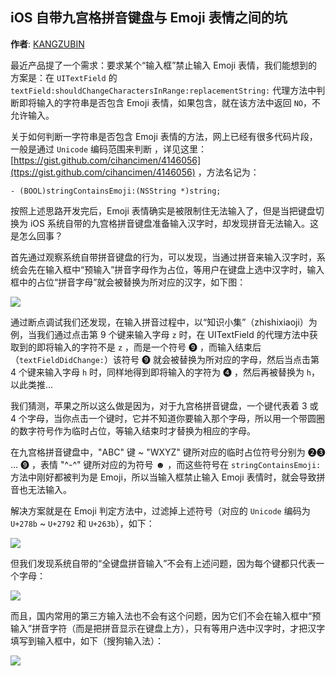 iOS 自带九宫格拼音键盘与 Emoji 表情之间的坑
--------
**作者**: [KANGZUBIN](https://weibo.com/kangzubin)

最近产品提了一个需求：要求某个“输入框”禁止输入 Emoji 表情，我们能想到的方案是：在 `UITextField` 的 `textField:shouldChangeCharactersInRange:replacementString:` 代理方法中判断即将输入的字符串是否包含 Emoji 表情，如果包含，就在该方法中返回 `NO`，不允许输入。

关于如何判断一字符串是否包含 Emoji 表情的方法，网上已经有很多代码片段，一般是通过 `Unicode` 编码范围来判断 ，详见这里：[https://gist.github.com/cihancimen/4146056](ttps://gist.github.com/cihancimen/4146056) ，方法名记为：

```
- (BOOL)stringContainsEmoji:(NSString *)string;
```

按照上述思路开发完后，Emoji 表情确实是被限制住无法输入了，但是当把键盘切换为 iOS 系统自带的九宫格拼音键盘准备输入汉字时，却发现拼音无法输入。这是怎么回事？

首先通过观察系统自带拼音键盘的行为，可以发现，当通过拼音来输入汉字时，系统会先在输入框中“预输入”拼音字母作为占位，等用户在键盘上选中汉字时，输入框中的占位“拼音字母”就会被替换为所对应的汉字，如下图：

![](https://github.com/awesome-tips/iOS-Tips/blob/master/images/2018/05/10-1.jpg)

通过断点调试我们还发现，在输入拼音过程中，以“知识小集”（zhishixiaoji）为例，当我们通过点击第 9 个键来输入字母 `z` 时，在 UITextField 的代理方法中获取到的即将输入的字符不是 `z` ，而是一个符号 ➒ ，而输入结束后（`textFieldDidChange:`）该符号 ➒ 就会被替换为所对应的字母，然后当点击第 4 个键来输入字母 `h` 时，同样地得到即将输入的字符为 ➍ ，然后再被替换为 `h`，以此类推...

我们猜测，苹果之所以这么做是因为，对于九宫格拼音键盘，一个键代表着 3 或 4 个字母，当你点击一个键时，它并不知道你要输入那个字母，所以用一个带圆圈的数字符号作为临时占位，等输入结束时才替换为相应的字母。

在九宫格拼音键盘中，"ABC" 键 ~ "WXYZ" 键所对应的临时占位符号分别为 ➋➌ ... ➒ ，表情 "^-^" 键所对应的为符号 ☻ ，而这些符号在 `stringContainsEmoji:` 方法中刚好都被判为是 Emoji，所以当输入框禁止输入 Emoji 表情时，就会导致拼音也无法输入。

解决方案就是在 Emoji 判定方法中，过滤掉上述符号（对应的 `Unicode` 编码为 `U+278b` ~ `U+2792` 和 `U+263b`），如下：

![](https://github.com/awesome-tips/iOS-Tips/blob/master/images/2018/05/10-2.png)

但我们发现系统自带的“全键盘拼音输入”不会有上述问题，因为每个键都只代表一个字母：

![](https://github.com/awesome-tips/iOS-Tips/blob/master/images/2018/05/10-3.jpg)

而且，国内常用的第三方输入法也不会有这个问题，因为它们不会在输入框中“预输入”拼音字符（而是把拼音显示在键盘上方），只有等用户选中汉字时，才把汉字填写到输入框中，如下（搜狗输入法）：

![](https://github.com/awesome-tips/iOS-Tips/blob/master/images/2018/05/10-4.jpg)
